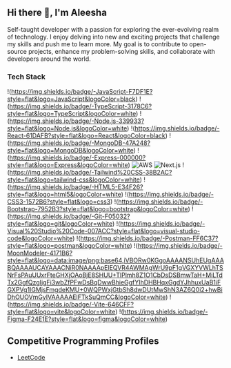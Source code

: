 ## Hi there 👋, I'm Aleesha

Self-taught developer with a passion for exploring the ever-evolving realm of technology. I enjoy delving into new and exciting projects that challenge my skills and push me to learn more.
My goal is to contribute to open-source projects, enhance my problem-solving skills, and collaborate with developers around the world.

### Tech Stack
!(https://img.shields.io/badge/-JavaScript-F7DF1E?style=flat&logo=JavaScript&logoColor=black)
!(https://img.shields.io/badge/-TypeScript-3178C6?style=flat&logo=TypeScript&logoColor=white)
!(https://img.shields.io/badge/-Node.js-339933?style=flat&logo=Node.js&logoColor=white)
!(https://img.shields.io/badge/-React-61DAFB?style=flat&logo=React&logoColor=black)
!(https://img.shields.io/badge/-MongoDB-47A248?style=flat&logo=MongoDB&logoColor=white)
!(https://img.shields.io/badge/-Express-000000?style=flat&logo=Express&logoColor=white)
![AWS](https://img.shields.io/badge/-AWS-232F3E?style=flat&logo=Amazon-AWS&logoColor=white)
![Next.js](https://img.shields.io/badge/-Next.js-000000?style=flat&logo=next.js&logoColor=white)
!(https://img.shields.io/badge/-Tailwind%20CSS-38B2AC?style=flat&logo=tailwind-css&logoColor=white)
!(https://img.shields.io/badge/-HTML5-E34F26?style=flat&logo=html5&logoColor=white)
!(https://img.shields.io/badge/-CSS3-1572B6?style=flat&logo=css3)
!(https://img.shields.io/badge/-Bootstrap-7952B3?style=flat&logo=bootstrap&logoColor=white)
!(https://img.shields.io/badge/-Git-F05032?style=flat&logo=git&logoColor=white)
!(https://img.shields.io/badge/-Visual%20Studio%20Code-007ACC?style=flat&logo=visual-studio-code&logoColor=white)
!(https://img.shields.io/badge/-Postman-FF6C37?style=flat&logo=postman&logoColor=white)
!(https://img.shields.io/badge/-MoonModeler-4171B6?style=flat&logo=data:image/png;base64,iVBORw0KGgoAAAANSUhEUgAAABQAAAAUCAYAAACNiR0NAAAApElEQVR4AWMAgWrU9pF1gVGXYVWLhTSNrFsPAuUUxrFteGHXjOAoBjE8SHUU+TlPlmh8Z1O1CbDsDSBmwTaH+MiLTdTx2GgfQzgIjgFi3wbZfPFwDsBqDwwBhieGgfYIhDHBHqxGgdYJhhuxUaB1iFGXPVg1IGMjsFmgdeKMU+0WQPWxjGtbSh8dwDUtMwShN3AZ6Q0i2+hwBiDhOUOVmGyIVAAAAAElFTkSuQmCC&logoColor=white)
!(https://img.shields.io/badge/-Vite-646CFF?style=flat&logo=vite&logoColor=white)
!(https://img.shields.io/badge/-Figma-F24E1E?style=flat&logo=figma&logoColor=white)

## Competitive Programming Profiles
- [LeetCode](https://leetcode.com/u/aleesha_mufthi/)
